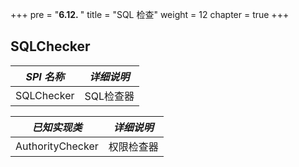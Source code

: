 +++
pre = "<b>6.12. </b>"
title = "SQL 检查"
weight = 12
chapter = true
+++

## SQLChecker

| *SPI 名称*        | *详细说明* |
| ---------------- | --------- |
| SQLChecker       | SQL检查器  |

| *已知实现类*       | *详细说明* |
| ---------------- | --------- |
| AuthorityChecker | 权限检查器  |
